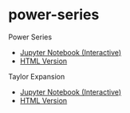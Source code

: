 # power-series
Power Series
- [Jupyter Notebook (Interactive)](https://github.com/easai/power-series/blob/main/power-series.ipynb)
- [HTML Version](https://easai.github.io/power-series/power-series.html)

Taylor Expansion
- [Jupyter Notebook (Interactive)](https://github.com/easai/power-series/blob/main/taylor.ipynb)
- [HTML Version](https://github.com/easai/power-series/blob/main/taylor.html)
